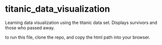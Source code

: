 # titanic_data_visualization
Learning data visualization using the titanic data set. Displays survivors and those who passed away. 

to run this file, clone the repo, and copy the html path into your browser.
